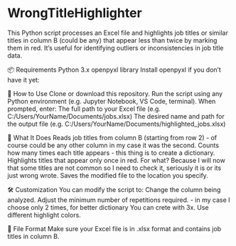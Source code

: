 # WrongTitleHighlighter
This Python script processes an Excel file and highlights job titles or similar titles in column B (could be any) that appear less than twice by marking them in red. It’s useful for identifying outliers or inconsistencies in job title data.

📦 Requirements
Python 3.x
openpyxl library
Install openpyxl if you don’t have it yet:


🚀 How to Use
Clone or download this repository.
Run the script using any Python environment (e.g. Jupyter Notebook, VS Code, terminal).
When prompted, enter:
The full path to your Excel file (e.g. C:/Users/YourName/Documents/jobs.xlsx)
The desired name and path for the output file (e.g. C:/Users/YourName/Documents/highlighted_jobs.xlsx)

📄 What It Does
Reads job titles from column B (starting from row 2) - of course could be any other column in my case it was the second.
Counts how many times each title appears - this thing is to create a dictionary. 
Highlights titles that appear only once in red. For what? Because I will now that some titles are not common so I need to check it, seriously it is or its just wrong wrote.
Saves the modified file to the location you specify.

🛠️ Customization
You can modify the script to:
Change the column being analyzed.
Adjust the minimum number of repetitions required. - in my case I choose only 2 times, for better dictionary You can crete with 3x.
Use different highlight colors.

📁 File Format
Make sure your Excel file is in .xlsx format and contains job titles in column B.
